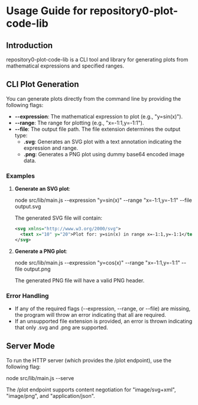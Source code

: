 # Usage Guide for repository0-plot-code-lib

## Introduction

repository0-plot-code-lib is a CLI tool and library for generating plots from mathematical expressions and specified ranges.

## CLI Plot Generation

You can generate plots directly from the command line by providing the following flags:

- **--expression**: The mathematical expression to plot (e.g., "y=sin(x)").
- **--range**: The range for plotting (e.g., "x=-1:1,y=-1:1").
- **--file**: The output file path. The file extension determines the output type:
  - **.svg**: Generates an SVG plot with a text annotation indicating the expression and range.
  - **.png**: Generates a PNG plot using dummy base64 encoded image data.

### Examples

1. **Generate an SVG plot**:

   node src/lib/main.js --expression "y=sin(x)" --range "x=-1:1,y=-1:1" --file output.svg

   The generated SVG file will contain:
   ```xml
   <svg xmlns="http://www.w3.org/2000/svg">
     <text x="10" y="20">Plot for: y=sin(x) in range x=-1:1,y=-1:1</text>
   </svg>
   ```

2. **Generate a PNG plot**:

   node src/lib/main.js --expression "y=cos(x)" --range "x=-1:1,y=-1:1" --file output.png

   The generated PNG file will have a valid PNG header.

### Error Handling

- If any of the required flags (--expression, --range, or --file) are missing, the program will throw an error indicating that all are required.
- If an unsupported file extension is provided, an error is thrown indicating that only .svg and .png are supported.

## Server Mode

To run the HTTP server (which provides the /plot endpoint), use the following flag:

   node src/lib/main.js --serve

The /plot endpoint supports content negotiation for "image/svg+xml", "image/png", and "application/json".
